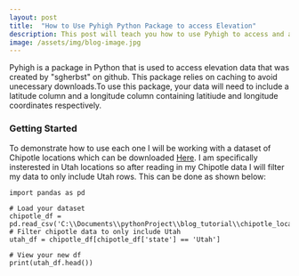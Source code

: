 ```yaml
---
layout: post
title:  "How to Use Pyhigh Python Package to access Elevation"
description: This post will teach you how to use Pyhigh to access and add elevation to your data
image: /assets/img/blog-image.jpg
---
```

<p class="intro"><span class="dropcap">Pyhigh</span> is a package in Python that is used to access elevation data that was created by "sgherbst" on github. This package relies on caching to avoid unecessary downloads.To use this package, your data will need to include a latitude column and a longitude column containing latitiude and longitude coordinates respectively.</p>


### Getting Started

 To demonstrate how to use each one I will be working with a dataset of Chipotle locations which can be downloaded [Here](https://www.kaggle.com/datasets/jeffreybraun/chipotle-locations). I am specifically insterested in Utah locations so after reading in my Chipotle data I will filter my data to only include Utah rows. This can be done as shown below:
```
import pandas as pd

# Load your dataset
chipotle_df = pd.read_csv('C:\\Documents\\pythonProject\\blog_tutorial\\chipotle_locations')
# Filter chipotle data to only include Utah
utah_df = chipotle_df[chipotle_df['state'] == 'Utah']

# View your new df
print(utah_df.head())

```

